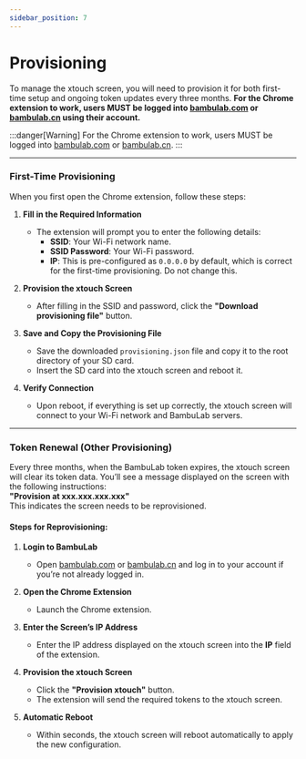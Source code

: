 ```yaml
---
sidebar_position: 7
---
```


# Provisioning

To manage the xtouch screen, you will need to provision it for both first-time setup and ongoing token updates every three months. **For the Chrome extension to work, users MUST be logged into [bambulab.com](https://www.bambulab.com) or [bambulab.cn](https://www.bambulab.cn) using their account.**

:::danger[Warning]
For the Chrome extension to work, users MUST be logged into [bambulab.com](https://www.bambulab.com) or [bambulab.cn](https://www.bambulab.cn).
:::

---

### First-Time Provisioning

When you first open the Chrome extension, follow these steps:

1. **Fill in the Required Information**

   - The extension will prompt you to enter the following details:
     - **SSID**: Your Wi-Fi network name.
     - **SSID Password**: Your Wi-Fi password.
     - **IP**: This is pre-configured as `0.0.0.0` by default, which is correct for the first-time provisioning. Do not change this.

2. **Provision the xtouch Screen**

   - After filling in the SSID and password, click the **"Download provisioning file"** button.

3. **Save and Copy the Provisioning File**

   - Save the downloaded `provisioning.json` file and copy it to the root directory of your SD card.
   - Insert the SD card into the xtouch screen and reboot it.

4. **Verify Connection**
   - Upon reboot, if everything is set up correctly, the xtouch screen will connect to your Wi-Fi network and BambuLab servers.

---

### Token Renewal (Other Provisioning)

Every three months, when the BambuLab token expires, the xtouch screen will clear its token data. You’ll see a message displayed on the screen with the following instructions:  
**"Provision at xxx.xxx.xxx.xxx"**  
This indicates the screen needs to be reprovisioned.

#### Steps for Reprovisioning:

1. **Login to BambuLab**

   - Open [bambulab.com](https://www.bambulab.com) or [bambulab.cn](https://www.bambulab.cn) and log in to your account if you’re not already logged in.

2. **Open the Chrome Extension**

   - Launch the Chrome extension.

3. **Enter the Screen’s IP Address**

   - Enter the IP address displayed on the xtouch screen into the **IP** field of the extension.

4. **Provision the xtouch Screen**

   - Click the **"Provision xtouch"** button.
   - The extension will send the required tokens to the xtouch screen.

5. **Automatic Reboot**
   - Within seconds, the xtouch screen will reboot automatically to apply the new configuration.
